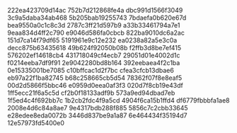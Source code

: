 222ea423709d14ac
752b7d212868fe4a
dbc991d1566f3049
3c9a5daba34ab468
5b205bab19255743
7bdaefa0b620e67d
bea9550a0c1c8c3d
2787c3ff21d597b9
a33b33461794a7e1
9eaa834d4ff2c790
e9046d586fa0cbcb
822ba9010dc6a2ac
151d7ca14f79df65
5191961e9c12e232
ea0238a82a5e3c0a
decc875b63435618
49b624f92050b08b
f2ffb3d8be7ef415
576202ef14618cb4
431718049cf4ecb7
29051d01e4002d1c
f0214eeba7df9f91
2e9042280bd8b164
392eebaea4f2c1ba
0e15335001be7085
c10bffcac1d2f7bc
cfea3cfcb13dbae6
eb97a22f1ba82745
b68c258665cb5d54
78362f07f8e8eaf5
00d2d5866f5bbc46
e0959d0eea0af3f3
020d7f8cb19e43df
1ff5ecc21f6a5c5d
cf2b0f18133adf9b
573a9ed94dbad7eb
1f5ed4c4f692bb7c
1b2cb2fdc4f9a5cd
4904f6ca15b1ffd4
df6779fbbbfa1ae8
2008e4d6c84a8ae7
9e4317bdb288f885
5856c7c2cbb33645
e28edee8eda0072b
3446d837be9a1a87
6e464434f35194d7
12e57973fd5400e0
